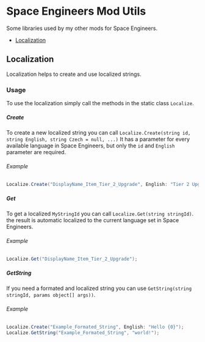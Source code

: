 # Space Engineers Mod Utils

Some libraries used by my other mods for Space Engineers.

* [Localization](##Localization)

## Localization

Localization helps to create and use localized strings.

### Usage

To use the localization simply call the methods in the static class `Localize`.

##### Create

To create a new localized string you can call `Localize.Create(string id, string English, string Czech = null, ...)`
It has a parameter for every available language in Space Engineers, but only the `id` and `English` parameter are required.

###### Example

```csharp
Localize.Create("DisplayName_Item_Tier_2_Upgrade", English: "Tier 2 Upgrade");
```

##### Get

To get a localized `MyStringId` you can call `Localize.Get(string stringId)`.
the result is automatic localized to the current language set in Space Engineers.

###### Example

```csharp
Localize.Get("DisplayName_Item_Tier_2_Upgrade");
```

##### GetString

If you need a formated and localized string you can use `GetString(string stringId, params object[] args))`.

###### Example

```csharp
Localize.Create("Example_Formated_String", English: "Hello {0}");
Localize.GetString("Example_Formated_String", "world!");
```
